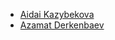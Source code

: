 - [Aidai Kazybekova](https://github.com/aidai2)
- [Azamat Derkenbaev](https://github.com/derkenaev)
